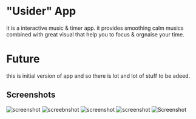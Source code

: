 # "Usider" App
it is a interactive music & timer app. it provides smoothing calm musics combined with great visual that help you to focus & orgnaise your time.

# Future
this is initial version of app and so there is lot and lot of stuff to be adeed. 

## Screenshots

![screenshot](image-1.png)
![screebnshot](image-2.png)
![screenshot](image-3.png)
![screenshot](image-4.png)
![Screenshot](image-5.png)

